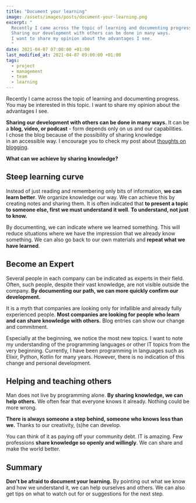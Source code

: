 ```yaml
---
title: "Document your learning"
image: /assets/images/posts/document-your-learning.png
excerpt: "
  Recently I came across the topic of learning and documenting progress.
  Sharing our development with others can be done in many ways.
  I want to share my opinion about the advantages I see.
  "
date: 2021-04-07 07:00:00 +01:00
last_modified_at: 2021-04-07 09:00:00 +01:00
tags:
  - project
  - management
  - team
  - learning
---
```


  Recently I came across the topic of learning and documenting progress.
  You may be interested in this topic.
  I want to share my opinion about the advantages I see.

  **Sharing our development with others can be done in many ways.**
  It can be a **blog, video, or podcast** - form depends only on us and our capabilities.
  I chose the blog because of the possibility of sharing knowledge in an accessible way.
  I encourage you to check my post about [thoughts on blogging](<{% post_url 2021-03-03-my-blog-thoughts %}>).

  **What can we achieve by sharing knowledge?**

## Steep learning curve

  Instead of just reading and remembering only bits of information, **we can learn better**.
  We organize knowledge our way.
  We can achieve this by creating notes and sharing them.
  It is often indicated that **to present a topic to someone else, first we must understand it well**.
  **To understand, not just to know.**

  By documenting, we can indicate where we learned something.
  This will reduce situations where we have the impression that we already know something.
  We can also go back to our own materials and **repeat what we have learned**.

## Become an Expert

  Several people in each company can be indicated as experts in their field.
  Often, such people, despite their vast knowledge, are not visible outside the company.
  **By documenting our path, we can more quickly confirm our development.**

  It is a myth that companies are looking only for infallible and already fully experienced people.
  **Most companies are looking for people who learn and can share knowledge with others.**
  Blog entries can show our change and commitment.

  Especially at the beginning, we notice the most new topics.
  I want to note my understanding of the programming languages or other IT topics from the very beginning.
  Currently, I have been programming in languages such as Elixir, Python, Kotlin for many years.
  However, there is no indication of this change and personal development.

## Helping and teaching others

  Man does not live by programming alone.
  **By sharing knowledge, we can help others.**
  We often fear that everyone knows it already.
  Nothing could be more wrong.

  **There is always someone a step behind, someone who knows less than we.**
  Thanks to our creativity, (s)he can develop.

  You can think of it as paying off your community debt.
  IT is amazing.
  Few professions **share knowledge so openly and willingly**.
  We can share and make the world better.

## Summary

  **Don't be afraid to document your learning.**
  By pointing out what we know and how we understand it, we can help ourselves and others.
  We can also get tips on what to watch out for or suggestions for the next step.

